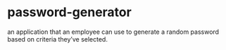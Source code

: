 # password-generator
an application that an employee can use to generate a random password based on criteria they’ve selected.
